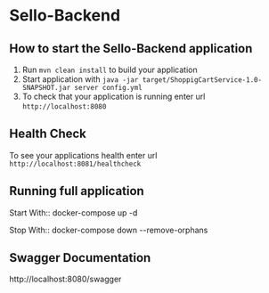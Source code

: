 # Sello-Backend

How to start the Sello-Backend application
---

1. Run `mvn clean install` to build your application
1. Start application with `java -jar target/ShoppigCartService-1.0-SNAPSHOT.jar server config.yml`
1. To check that your application is running enter url `http://localhost:8080`

Health Check
---

To see your applications health enter url `http://localhost:8081/healthcheck`


Running full application
---

Start With:: docker-compose up -d

Stop With::  docker-compose down --remove-orphans

Swagger Documentation
---

http://localhost:8080/swagger
